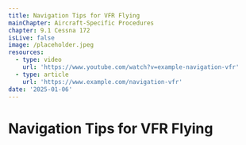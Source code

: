 ```yaml
---
title: Navigation Tips for VFR Flying
mainChapter: Aircraft-Specific Procedures
chapter: 9.1 Cessna 172
isLive: false
image: /placeholder.jpeg
resources:
  - type: video
    url: 'https://www.youtube.com/watch?v=example-navigation-vfr'
  - type: article
    url: 'https://www.example.com/navigation-vfr'
date: '2025-01-06'
---
```


# Navigation Tips for VFR Flying

